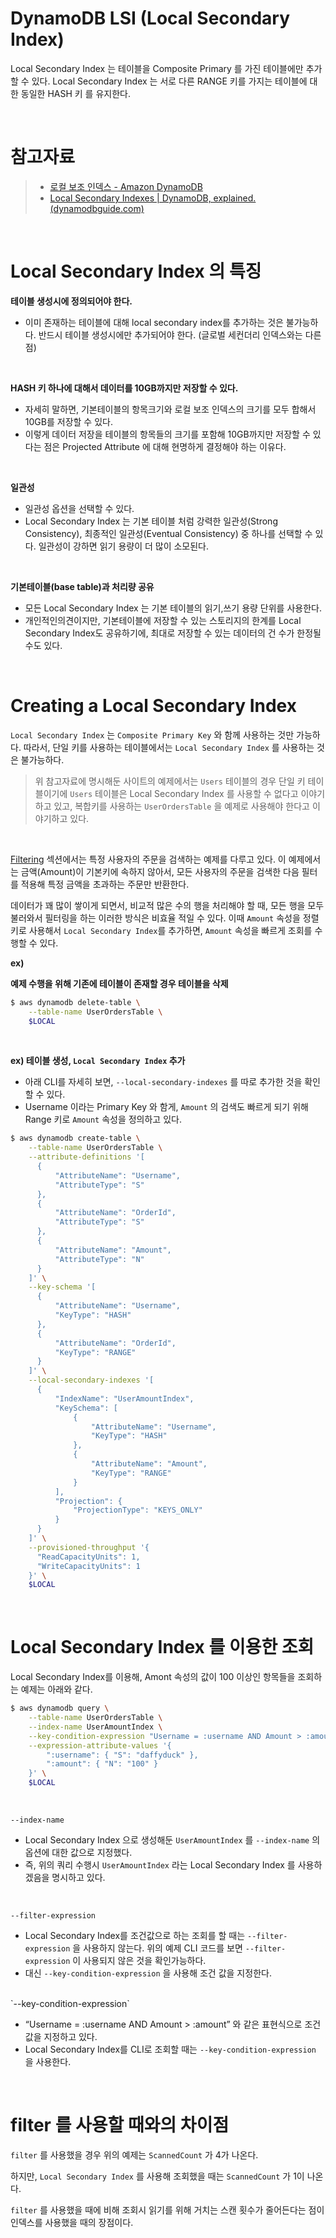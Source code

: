 # DynamoDB LSI (Local Secondary Index)

Local Secondary Index 는 테이블을 Composite Primary 를 가진 테이블에만 추가할 수 있다. Local Secondary Index 는 서로 다른 RANGE 키를 가지는 테이블에 대한 동일한 HASH 키 를 유지한다.<br>

<br>

# 참고자료

> - [로컬 보조 인덱스 - Amazon DynamoDB](https://docs.aws.amazon.com/ko_kr/amazondynamodb/latest/developerguide/LSI.html) 
> - [Local Secondary Indexes | DynamoDB, explained. (dynamodbguide.com)](https://www.dynamodbguide.com/local-secondary-indexes)

<br>

# Local Secondary Index 의 특징

**테이블 생성시에 정의되어야 한다.**<br>

- 이미 존재하는 테이블에 대해 local secondary index를 추가하는 것은 불가능하다. 반드시 테이블 생성시에만 추가되어야 한다. (글로벌 세컨더리 인덱스와는 다른점)

<br>

**HASH 키 하나에 대해서 데이터를 10GB까지만 저장할 수 있다.**<br>

- 자세히 말하면, 기본테이블의 항목크기와 로컬 보조 인덱스의 크기를 모두 합해서 10GB를 저장할 수 있다.
- 이렇게 데이터 저장을 테이블의 항목들의 크기를 포함해 10GB까지만 저장할 수 있다는 점은 Projected Attribute 에 대해 현명하게 결정해야 하는 이유다.

<br>

**일관성**<br>

- 일관성 옵션을 선택할 수 있다.
- Local Secondary Index 는 기본 테이블 처럼 강력한 일관성(Strong Consistency), 최종적인 일관성(Eventual Consistency) 중 하나를 선택할 수 있다. 일관성이 강하면 읽기 용량이 더 많이 소모된다.

<br>

**기본테이블(base table)과 처리량 공유**<br>

- 모든 Local Secondary Index 는 기본 테이블의 읽기,쓰기 용량 단위를 사용한다.
- 개인적인의견이지만, 기본테이블에 저장할 수 있는 스토리지의 한계를 Local Secondary Index도 공유하기에, 최대로 저장할 수 있는 데이터의 건 수가 한정될 수도 있다.

<br>

# Creating a Local Secondary Index

`Local Secondary Index` 는 `Composite Primary Key` 와 함께 사용하는 것만 가능하다. 따라서, 단일 키를 사용하는 테이블에서는 `Local Secondary Index` 를 사용하는 것은 불가능하다.<br>

> 위 참고자료에 명시해둔 사이트의 예제에서는 `Users` 테이블의 경우 단일 키 테이블이기에 `Users` 테이블은 Local Secondary Index 를 사용할 수 없다고 이야기 하고 있고, 복합키를 사용하는 `UserOrdersTable` 을 예제로 사용해야 한다고 이야기하고 있다.

<br>

[Filtering](https://www.dynamodbguide.com/filtering#using-filters)  섹션에서는 특정 사용자의 주문을 검색하는 예제를 다루고 있다. 이 예제에서는 금액(Amount)이 기본키에 속하지 않아서, 모든 사용자의 주문을 검색한 다음 필터를 적용해 특정 금액을 초과하는 주문만 반환한다.<br>

데이터가 꽤 많이 쌓이게 되면서, 비교적 많은 수의 행을 처리해야 할 때, 모든 행을 모두 불러와서 필터링을 하는 이러한 방식은 비효율 적일 수 있다. 이때 `Amount` 속성을 정렬키로 사용해서 `Local Secondary Index`를 추가하면, `Amount` 속성을 빠르게 조회를 수행할 수 있다.<br>

**ex)** <br>

**예제 수행을 위해 기존에 테이블이 존재할 경우 테이블을 삭제**

```bash
$ aws dynamodb delete-table \
    --table-name UserOrdersTable \
    $LOCAL
```

<br>

**ex) 테이블 생성, `Local Secondary Index` 추가**<br>

- 아래 CLI를 자세히 보면, `--local-secondary-indexes` 를 따로 추가한 것을 확인할 수 있다.
- Username 이라는 Primary Key 와 함게, `Amount` 의 검색도 빠르게 되기 위해 Range 키로 `Amount` 속성을 정의하고 있다.

```bash
$ aws dynamodb create-table \
    --table-name UserOrdersTable \
    --attribute-definitions '[
      {
          "AttributeName": "Username",
          "AttributeType": "S"
      },
      {
          "AttributeName": "OrderId",
          "AttributeType": "S"
      },
      {
          "AttributeName": "Amount",
          "AttributeType": "N"
      }
    ]' \
    --key-schema '[
      {
          "AttributeName": "Username",
          "KeyType": "HASH"
      },
      {
          "AttributeName": "OrderId",
          "KeyType": "RANGE"
      }
    ]' \
    --local-secondary-indexes '[
      {
          "IndexName": "UserAmountIndex",
          "KeySchema": [
              {
                  "AttributeName": "Username",
                  "KeyType": "HASH"
              },
              {
                  "AttributeName": "Amount",
                  "KeyType": "RANGE"
              }
          ],
          "Projection": {
              "ProjectionType": "KEYS_ONLY"
          }
      }
    ]' \
    --provisioned-throughput '{
      "ReadCapacityUnits": 1,
      "WriteCapacityUnits": 1
    }' \
    $LOCAL
```

<br>

# Local Secondary Index 를 이용한 조회

Local Secondary Index를 이용해, Amont 속성의 값이 100 이상인 항목들을 조회하는 예제는 아래와 같다.

```bash
$ aws dynamodb query \
    --table-name UserOrdersTable \
    --index-name UserAmountIndex \
    --key-condition-expression "Username = :username AND Amount > :amount" \
    --expression-attribute-values '{
        ":username": { "S": "daffyduck" },
        ":amount": { "N": "100" }
    }' \
    $LOCAL
```

<br>

`--index-name`<br>
- Local Secondary Index 으로 생성해둔 `UserAmountIndex` 를 `--index-name` 의 옵션에 대한 값으로 지정했다.
- 즉, 위의 쿼리 수행시 `UserAmountIndex` 라는 Local Secondary Index 를 사용하겠음을 명시하고 있다.

<br>

`--filter-expression`<br>

- Local Secondary Index를 조건값으로 하는 조회를 할 때는 `--filter-expression` 을 사용하지 않는다. 위의 예제 CLI 코드를 보면 `--filter-expression` 이 사용되지 않은 것을 확인가능하다.
- 대신 `--key-condition-expression` 을 사용해 조건 값을 지정한다.

<br>
`--key-condition-expression`<br>

- “Username = :username AND Amount > :amount” 와 같은 표현식으로 조건값을 지정하고 있다.
- Local Secondary Index를 CLI로 조회할 때는 `--key-condition-expression` 을 사용한다.

<br>

# filter 를 사용할 때와의 차이점

`filter` 를 사용했을 경우 위의 예제는 `ScannedCount` 가 4가 나온다.<br>

하지만, `Local Secondary Index` 를 사용해 조회했을 때는 `ScannedCount` 가 1이 나온다.<br>

`filter` 를 사용했을 때에 비해 조회시 읽기를 위해 거치는 스캔 횟수가 줄어든다는 점이 인덱스를 사용했을 때의 장점이다.<br>

<br>
